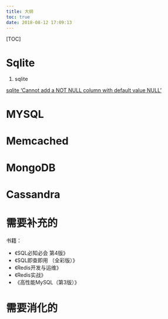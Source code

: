 ```yaml
---
title: 大纲
toc: true
date: 2018-08-12 17:09:13
---
```

[TOC]

# Sqlite

1. sqlite

[sqlite ‘Cannot add a NOT NULL column with default value NULL’](http://106.15.37.116/2018/06/09/sqlite-cannot-add-a-not-null-column-with-default-value-null/)



# MYSQL



# Memcached



# MongoDB



# Cassandra





# 需要补充的


书籍：

- 《SQL必知必会 第4版》
- 《SQL即查即用 （全彩版）》
- 《Redis开发与运维》
- 《Redis实战》
- 《高性能MySQL（第3版）》


# 需要消化的

